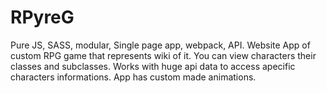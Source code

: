 # RPyreG

Pure JS, SASS, modular, Single page app, webpack, API.
Website App of custom RPG game that represents wiki of it. You can view characters their classes and subclasses.
Works with huge api data to access apecific characters informations. App has custom made animations.
